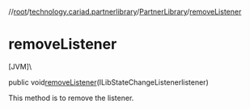 //[root](../../../index.md)/[technology.cariad.partnerlibrary](../index.md)/[PartnerLibrary](index.md)/[removeListener](remove-listener.md)

# removeListener

[JVM]\

public void[removeListener](remove-listener.md)(ILibStateChangeListenerlistener)

This method is to remove the listener.

